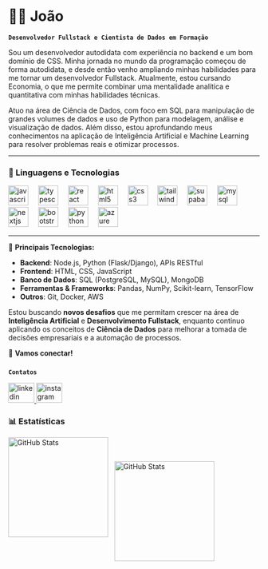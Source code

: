 # 👨‍💻 João

**`Desenvolvedor Fullstack e Cientista de Dados em Formação`**

Sou um desenvolvedor autodidata com experiência no backend e um bom domínio de CSS. Minha jornada no mundo da programação começou de forma autodidata, e desde então venho ampliando minhas habilidades para me tornar um desenvolvedor Fullstack. Atualmente, estou cursando Economia, o que me permite combinar uma mentalidade analítica e quantitativa com minhas habilidades técnicas.

Atuo na área de Ciência de Dados, com foco em SQL para manipulação de grandes volumes de dados e uso de Python para modelagem, análise e visualização de dados. Além disso, estou aprofundando meus conhecimentos na aplicação de Inteligência Artificial e Machine Learning para resolver problemas reais e otimizar processos.

---

### 🤖 Linguagens e Tecnologias

<div align="left">
  <img src="https://cdn.jsdelivr.net/gh/devicons/devicon/icons/javascript/javascript-original.svg" height="40" alt="javascript logo"  />
  <img width="12" />
  <img src="https://cdn.jsdelivr.net/gh/devicons/devicon/icons/typescript/typescript-original.svg" height="40" alt="typescript logo"  />
  <img width="12" />
  <img src="https://cdn.jsdelivr.net/gh/devicons/devicon/icons/react/react-original.svg" height="40" alt="react logo"  />
  <img width="12" />
  <img src="https://cdn.jsdelivr.net/gh/devicons/devicon/icons/html5/html5-original.svg" height="40" alt="html5 logo"  />
  <img width="12" />
  <img src="https://cdn.jsdelivr.net/gh/devicons/devicon/icons/css3/css3-original.svg" height="40" alt="css3 logo"  />
  <img width="12" />
  <img src="https://cdn.simpleicons.org/tailwindcss/06B6D4" height="40" alt="tailwindcss logo"  />
  <img width="12" />
  <img src="https://skillicons.dev/icons?i=supabase" height="40" alt="supabase logo"  />
  <img width="12" />
  <img src="https://skillicons.dev/icons?i=mysql" height="40" alt="mysql logo"  />
  <img width="12" />
  <img src="https://cdn.jsdelivr.net/gh/devicons/devicon/icons/nextjs/nextjs-original.svg" height="40" alt="nextjs logo"  />
  <img width="12" />
  <img src="https://cdn.jsdelivr.net/gh/devicons/devicon/icons/bootstrap/bootstrap-original.svg" height="40" alt="bootstrap logo"  />
  <img width="12" />
  <img src="https://skillicons.dev/icons?i=py" height="40" alt="python logo"  />
  <img width="12" />
  <img src="https://skillicons.dev/icons?i=azure" height="40" alt="azure logo"  />
</div>

---

🔧 **Principais Tecnologias:**
- **Backend**: Node.js, Python (Flask/Django), APIs RESTful
- **Frontend**: HTML, CSS, JavaScript
- **Banco de Dados**: SQL (PostgreSQL, MySQL), MongoDB
- **Ferramentas & Frameworks**: Pandas, NumPy, Scikit-learn, TensorFlow
- **Outros**: Git, Docker, AWS

Estou buscando **novos desafios** que me permitam crescer na área de **Inteligência Artificial** e **Desenvolvimento Fullstack**, enquanto continuo aplicando os conceitos de **Ciência de Dados** para melhorar a tomada de decisões empresariais e a automação de processos.

🚀 **Vamos conectar!**

###

**`Contatos`**

<div align="left">
  <a href="https://www.linkedin.com/in/jo%C3%A3o-freire-514bb922b/" target="_blank">
    <img src="https://raw.githubusercontent.com/maurodesouza/profile-readme-generator/master/src/assets/icons/social/linkedin/default.svg" width="52" height="40" alt="linkedin logo"  />
  </a>
  <a href="https://www.instagram.com/joaovic_freire/" target="_blank">
    <img src="https://raw.githubusercontent.com/maurodesouza/profile-readme-generator/master/src/assets/icons/social/instagram/default.svg" width="52" height="40" alt="instagram logo"  />
  </a>
</div>


### 📊 Estatísticas

<p>
  <img 
    align="left" 
    alt="GitHub Stats" 
    height="200" 
    style="padding-right: 10px;" 
    src="https://github-readme-stats.vercel.app/api?username=JoaoVicfre&show_icons=true&theme=tokyonight&include_all_commits=true&locale=pt-br" 
  />

<br/>
<br/>

<img 
      align="left" 
      alt="GitHub Stats" 
      height="200" 
      src="https://github-readme-stats.vercel.app/api/top-langs/?username=JoaoVicfre&theme=tokyonight&layout=compact&custom_title=Tecnologias&langs_count=9" 
  />

</p>
